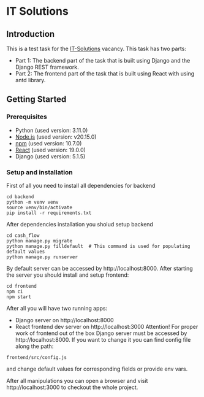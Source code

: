 # IT Solutions

## Introduction

This is a test task for the [IT-Solutions](https://itsolut.org/) vacancy.
This task has two parts:
- Part 1: The backend part of the task that is built using Django and the Django REST framework.
- Part 2: The frontend part of the task that is built using React with using antd library.

## Getting Started
### Prerequisites
- Python (used version: 3.11.0)
- [Node.js](https://nodejs.org/en/download/) (used version: v20.15.0)
- [npm](https://www.npmjs.com/get-npm) (used version: 10.7.0)
- [React](https://reactjs.org/docs/getting-started.html) (used version: 19.0.0)
- Django (used version: 5.1.5)

### Setup and installation
First of all you need to install all dependencies for backend
```
cd backend
python -m venv venv
source venv/bin/activate
pip install -r requirements.txt
```
After dependencies installation you sholud setup backend
```
cd cash_flow
python manage.py migrate
python manage.py filldefault  # This command is used for populating default values
python manage.py runserver
```
By default server can be accessed by http://localhost:8000.
After starting the server you should install and setup frontend:
```
cd frontend
npm ci
npm start
```
After all you will have two running apps:
- Django server on http://localhost:8000
- React frontend dev server on http://localhost:3000
Attention! For proper work of frontend out of the box Django server must be accessed by http://localhost:8000. If you want to change it you can find config file along the path:
```
frontend/src/config.js
```
and change default values for corresponding fields or provide env vars.

After all manipulations you can open a browser and visit http://localhost:3000 to checkout the whole project.